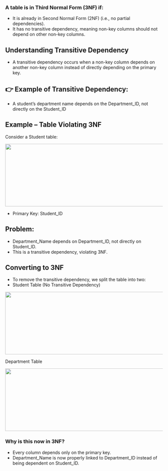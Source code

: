 ### A table is in Third Normal Form (3NF) if:
- It is already in Second Normal Form (2NF) (i.e., no partial dependencies).
- It has no transitive dependency, meaning non-key columns should not depend on other non-key columns.

## Understanding Transitive Dependency
- A transitive dependency occurs when a non-key column depends on another non-key column instead of directly depending on the primary key.

## 👉 Example of Transitive Dependency:
- A student’s department name depends on the Department_ID, not directly on the Student_ID

## Example – Table Violating 3NF
Consider a Student table:

<img width=800 height=200 src="https://github.com/user-attachments/assets/ad21c98d-99de-421d-99a2-c9b29aa04763">

- Primary Key: Student_ID
## Problem:
- Department_Name depends on Department_ID, not directly on Student_ID.
- This is a transitive dependency, violating 3NF.


## Converting to 3NF
- To remove the transitive dependency, we split the table into two:
- Student Table (No Transitive Dependency)


<img width=800 height=200 src="https://github.com/user-attachments/assets/90c4231c-42fa-4a52-a56b-6b88ce48accf">

Department Table

<img width=800 height=200 src="https://github.com/user-attachments/assets/0c2afc2a-279e-495e-bd3b-68c955facd9d">

### Why is this now in 3NF?
- Every column depends only on the primary key.
- Department_Name is now properly linked to Department_ID instead of being dependent on Student_ID.
